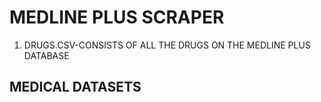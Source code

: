 # MEDLINE PLUS SCRAPER

1. DRUGS.CSV-CONSISTS OF ALL THE DRUGS ON THE MEDLINE PLUS DATABASE

## MEDICAL DATASETS
